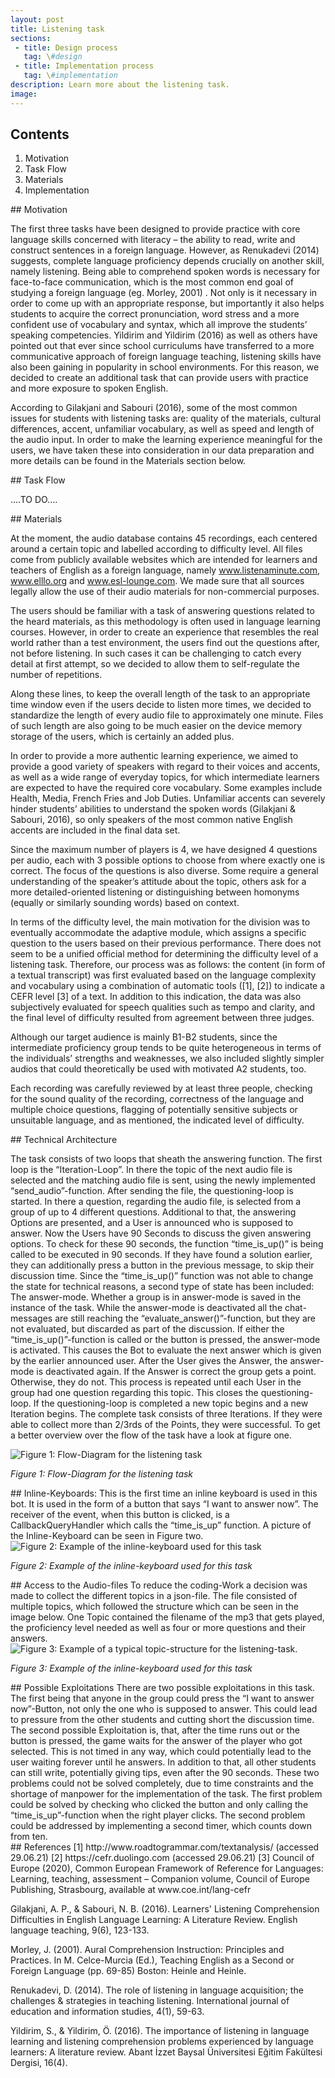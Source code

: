 ```yaml
---
layout: post
title: Listening task
sections:
 - title: Design process
   tag: \#design
 - title: Implementation process
   tag: \#implementation
description: Learn more about the listening task.
image:
---
```


## Contents
1. Motivation
2. Task Flow
3. Materials
4. Implementation


<div id="motivation"></div>
## Motivation

The first three tasks have been designed to provide practice with core language skills concerned with literacy – the ability to read, write and construct sentences in a foreign language. However, as Renukadevi (2014) suggests, complete language proficiency depends crucially on another skill, namely listening. Being able to comprehend spoken words is necessary for face-to-face communication, which is the most common end goal of studying a foreign language (eg. Morley, 2001) . Not only is it necessary in order to come up with an appropriate response, but importantly it also helps students to acquire the correct pronunciation, word stress and a more confident use of vocabulary and syntax, which all improve the students’ speaking competencies. Yildirim and Yildirim (2016) as well as others have pointed out that ever since school curriculums have transferred to a more communicative approach of foreign language teaching, listening skills have also been gaining in popularity in school environments. For this reason, we decided to create an additional task that can provide users with practice and more exposure to spoken English.

According to Gilakjani and Sabouri (2016), some of the most common issues for students with listening tasks are: quality of the materials, cultural differences, accent, unfamiliar vocabulary, as well as speed and length of the audio input. In order to make the learning experience meaningful for the users, we have taken these into consideration in our data preparation and more details can be found in the Materials section below.

<div id="task_flow"></div>
## Task Flow

....TO DO....



<div id="materials"></div>
## Materials

At the moment, the audio database contains 45 recordings, each centered around a certain topic and labelled according to difficulty level. All files come from publicly available websites which are intended for learners and teachers of English as a foreign language, namely www.listenaminute.com, www.elllo.org and www.esl-lounge.com. We made sure that all sources legally allow the use of their audio materials for non-commercial purposes.
 
The users should be familiar with a task of answering questions related to the heard materials, as this methodology is often used in language learning courses. However, in order to create an experience that resembles the real world rather than a test environment, the users find out the questions after, not before listening. In such cases it can be challenging to catch every detail at first attempt, so we decided to allow them to self-regulate the number of repetitions.
 
Along these lines, to keep the overall length of the task to an appropriate time window even if the users decide to listen more times, we decided to standardize the length of every audio file to approximately one minute. Files of such length are also going to be much easier on the device memory storage of the users, which is certainly an added plus.
 
In order to provide a more authentic learning experience, we aimed to provide a good variety of speakers with regard to their voices and accents, as well as a wide range of everyday topics, for which intermediate learners are expected to have the required core vocabulary. Some examples include Health, Media, French Fries and Job Duties. Unfamiliar accents can severely hinder students’ abilities to understand the spoken words (Gilakjani & Sabouri, 2016), so only speakers of the most common native English accents are included in the final data set.
 
Since the maximum number of players is 4, we have designed 4 questions per audio, each with 3 possible options to choose from where exactly one is correct. The focus of the questions is also diverse. Some require a general understanding of the speaker’s attitude about the topic, others ask for a more detailed-oriented listening or distinguishing between homonyms (equally or similarly sounding words) based on context.
 
In terms of the difficulty level, the main motivation for the division was to eventually accommodate the adaptive module, which assigns a specific question to the users based on their previous performance. There does not seem to be a unified official method for determining the difficulty level of a listening task. Therefore, our process was as follows: the content (in form of a textual transcript) was first evaluated based on the language complexity and vocabulary using a combination of automatic tools ([1], [2]) to indicate a CEFR level [3] of a text. In addition to this indication, the data was also subjectively evaluated for speech qualities such as tempo and clarity, and the final level of difficulty resulted from agreement between three judges.
 
Although our target audience is mainly B1-B2 students, since the intermediate proficiency group tends to be quite heterogeneous in terms of the individuals’ strengths and weaknesses, we also included slightly simpler audios that could theoretically be used with motivated A2 students, too.
 
Each recording was carefully reviewed by at least three people, checking for the sound quality of the recording, correctness of the language and multiple choice questions, flagging of potentially sensitive subjects or unsuitable language, and as mentioned, the indicated level of difficulty.


<div id="architecture"></div>
## Technical Architecture

The task consists of two loops that sheath the answering function. The first loop is the “Iteration-Loop”. In there the topic of the next audio file is selected and the matching audio file is sent, using the newly implemented “send_audio”-function. After sending the file, the questioning-loop is started. In there a question, regarding the audio file, is selected from a group of up to 4 different questions. Additional to that, the answering Options are presented, and a User is announced who is supposed to answer. Now the Users have 90 Seconds to discuss the given answering options. To check for these 90 seconds, the function “time_is_up()” is being called to be executed in 90 seconds. If they have found a solution earlier, they can additionally press a button in the previous message, to skip their discussion time. Since the “time_is_up()” function was not able to change the state for technical reasons, a second type of state has been included: The answer-mode. Whether a group is in answer-mode is saved in the instance of the task. While the answer-mode is deactivated all the chat-messages are still reaching the “evaluate_answer()”-function, but they are not evaluated, but discarded as part of the discussion. If either the “time_is_up()”-function is called or the button is pressed, the answer-mode is activated. This causes the Bot to evaluate the next answer which is given by the earlier announced user. After the User gives the Answer, the answer-mode is deactivated again. If the Answer is correct the group gets a point. Otherwise, they do not. This process is repeated until each User in the group had one question regarding this topic. This closes the questioning-loop. If the questioning-loop is completed a new topic begins and a new Iteration begins. The complete task consists of three Iterations. If they were able to collect more than 2/3rds of the Points, they were successful. To get a better overview over the flow of the task have a look at figure one.

<img src="https://github.com/ALLUOS/ALLUOS.github.io/raw/master/assets/images/listening_task_flow.png" alt="Figure 1: Flow-Diagram for the listening task" class="center">

*Figure 1: Flow-Diagram for the listening task*

<div id="InlineKeyboard"></div>
## Inline-Keyboards:
This is the first time an inline keyboard is used in this bot. It is used in the form of a button that says “I want to answer now”. The receiver of the event, when this button is clicked, is a CallbackQueryHandler which calls the “time_is_up” function. A picture of the Inline-Keyboard can be seen in Figure two.

<img src="https://github.com/ALLUOS/ALLUOS.github.io/raw/master/assets/images/inline_keyboard_example.jpg" alt="Figure 2: Example of the inline-keyboard used for this task" class="center">

*Figure 2: Example of the inline-keyboard used for this task*

<div id="AccesToAudio"></div>
## Access to the Audio-files
To reduce the coding-Work a decision was made to collect the different topics in a json-file. The file consisted of multiple topics, which followed the structure which can be seen in the image below. One Topic contained the filename of the mp3 that gets played, the proficiency level needed as well as four or more questions and their answers.

<img src="https://github.com/ALLUOS/ALLUOS.github.io/raw/master/assets/images/audio_file_dict_scheme.jpg" alt="Figure 3: Example of a typical topic-structure for the listening-task." class="center">

*Figure 3: Example of the inline-keyboard used for this task*


<div id="exploits"></div>
## Possible Exploitations
There are two possible exploitations in this task.
The first being that anyone in the group could press the “I want to answer now”-Button, not only the one who is supposed to answer. This could lead to pressure from the other students and cutting short the discussion time.
The second possible Exploitation is, that, after the time runs out or the button is pressed, the game waits for the answer of the player who got selected. This is not timed in any way, which could potentially lead to the user waiting forever until he answers. In addition to that, all other students can still write, potentially giving tips, even after the 90 seconds.
These two problems could not be solved completely, due to time constraints and the shortage of manpower for the implementation of the task.
The first problem could be solved by checking who clicked the button and only calling the “time_is_up”-function when the right player clicks.
The second problem could be addressed by implementing a second timer, which counts down from ten.


<div id="references"></div>
## References
[1] http://www.roadtogrammar.com/textanalysis/ (accessed 29.06.21)
[2] https://cefr.duolingo.com (accessed 29.06.21)
[3] Council of Europe (2020), Common European Framework of Reference for Languages: Learning, teaching, assessment – Companion volume, Council of Europe Publishing, Strasbourg, available at www.coe.int/lang-cefr

Gilakjani, A. P., & Sabouri, N. B. (2016). Learners' Listening Comprehension Difficulties in English Language Learning: A Literature Review. English language teaching, 9(6), 123-133.

Morley, J. (2001). Aural Comprehension Instruction: Principles and Practices. In M. Celce-Murcia (Ed.), Teaching English as a Second or Foreign Language (pp. 69-85) Boston: Heinle and Heinle.

Renukadevi, D. (2014). The role of listening in language acquisition; the challenges & strategies in teaching listening. International journal of education and information studies, 4(1), 59-63.

Yildirim, S., & Yildirim, Ö. (2016). The importance of listening in language learning and listening comprehension problems experienced by language learners: A literature review. Abant İzzet Baysal Üniversitesi Eğitim Fakültesi Dergisi, 16(4).
